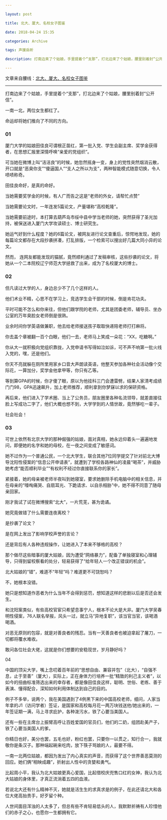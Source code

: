 ```yaml
---

layout: post

title: 北大、厦大、名校女子图鉴

date: 2018-04-24 15:35

categories: Archive

tags: 声援岳昕

description: 打南边来了个姑娘，手里提着个“支那”，打北边来了个姑娘，腰里别着封“公开信”。

---
```


文章来自腰线：[北大、厦大、名校女子图鉴](https://mp.weixin.qq.com/s/HGLtXThz4B57H5-M-gW-UQ)

---

打南边来了个姑娘，手里提着个“支那”，打北边来了个姑娘，腰里别着封“公开信”。

一南一北，两位女生都红了。

命运却将她们推向了不同的方向。

### 01

厦门大学的姑娘田佳良可谓根正苗红，第一批入党、学生会副主席、奖学金获得者，在思想汇报里深情呼唤“亲爱的党组织”。

可当她在微博上叫“洁洁良”的时候，她忽然摇身一变，身上的党性突然烟消云散，开口就是“恶臭你支”“傻逼国人”“支人之所以为支”，两种智能模式随意切换，令人啧啧称奇。

田佳良命好，是真的命好。

当她需要奖学金的时候，有人广而告之这是“老师的外女，请帮忙点赞”

当她需要论文时，一年连发5篇论文，产量堪称“高校乾隆”。

当她需要前途时，本打算去葫芦岛市绥中县中学当老师的她，突然获得了圣光加持，被保送进入厦门大学攻读硕士、博士研究生。

她运气好到什么程度？她的6篇论文，被网友进行论文查重后，惊愕地发现，她的每篇论文都存在大段抄袭拼凑，打乱排版，一个检索可以搜出好几篇大同小异的论文。

然而， 连网友都能发现的猫腻，竟然顺利通过了发稿审核，这些抄袭的论文，将她从一个二本院校辽宁师范大学拯救了出来，成为了名校厦大的博士。

### 02

但凡读过大学的人，身边总少不了几个这样的人。

他们术业不精，心思不在学习上，竞选学生会干部的时候，倒是肯花功夫。

平时可能不怎么和你来往，但他们跟学院的老师，尤其是团委老师，辅导员、坐办公室的万年臭脸女老师倒是很熟。

业余时间你学英语做兼职，他去给老师接送孩子取取快递陪老师打打麻将。

你去盖个章被翻一百个白眼，他们一去，老师马上笑成一朵花：“XX，吃糖啊。”

你从大一就积极向党组织靠拢，入党申请书写得如泣如诉，可不声不响第一批火线入党的，嘿，还是他们。

你天不亮就躲在厕所里用家乡口音大声朗读英语，他整天参加各种社会活动像个交际花，一算加分，奖学金他拿甲等，你只有乙等。

等到算GPA的时候，你才傻了眼，原以为他挂科三门会遭雷劈，结果人家清考成绩门门98，GPA迅速飙升，加上老师推荐，顺利拿到你梦寐以求的保研资格。

再后来，他们进入了学术圈、当上了公务员，朋友圈里各种名流领导，就差直接往脸上写成功二字了，他们大概也想不到，大学学到的人情世故，竟然够吃一辈子。

社会社会！

### 03

可世上依然有北京大学的那种倔强的姑娘，面对真相，她永远仰着头一遍遍地发问，即便她的名字和她的母校，在一夜之间变成了敏感词。

她不过作为一个普通公民，一个北大学生，联合其他7位同学提交了针对前北大博导沈阳性侵案的“信息公开申请表”，就遭到了学校各路神仙的凌晨“喝茶”，并威胁她考虑“能否顺利毕业”“有权利不经过你直接联系你的家长”。

紧接着，她的母亲被老师半夜叫到她寝室，要求她删除手机电脑中的相关信息，并在母亲的“嚎啕痛哭、自扇耳光、下跪请求、以自杀相胁”中，她不得不同意了随母亲回家。

刚才我试了试在微博搜索“北大”，一片荒芜，甚为诡谲。

她究竟做错了什么需要连夜离校？

是抄袭了论文？

是在网上发出了影响学校声誉的言论？

还是背后有人各种违规操作，让她进入了本来不够格的高校？

那个做尽这些暗事的厦大姑娘，因为遭受“网络暴力”，配备了单独寝室和心理辅导，只得到留校察看的处分，轻易获得了“给年轻人一个改正错误的机会”。

北大姑娘的“错”，难道不“年轻”吗？难道更不可饶恕吗？

不，她根本没错。

她只是想知道作恶者为什么当年不会得到惩罚，想知道这样的悲剧以后是否还会发生。

和沈阳案类似，有些高校官宦只希望息事宁人，根本不论大是大非。厦门大学吴春明性侵案，76人联名举报，风头一过，就立马“异地复职”，该当官当官，该喝酒喝酒。

对恶无原则的包容，就是对善良者的残忍。当有一天善良者也被迫拿起了屠刀，一切都将覆水难收。

敢问各位社会大佬，这就是你们想要的安稳现世，岁月静好吗？

04

中国的顶尖大学，嘴上念叨着百年前的“思想自由、兼容并包”（北大），“自强不息，止于至善”（厦大），实际上，正在身体力行培养一批“精致的利己主义者”，以如今的扭曲标准筛选出来的幸存者，都是像田佳良这样，聪明、世俗、老练、善于表演、懂得配合，深知如何利用体制达到自己的目的。

例子不多举，说两个，我在美国遇到了4例黑下来的中国高校老师，细问，人家当年拿的J1（访问学者）签证，是国家和高校每月花一两万块钱送他/她出来的，一年签证期一满，马上寻求庇护，各种泼污水，铁了心要当美国人。

还有一些在主席台上振臂高呼让百姓爱国的官员们，他们的二奶，组团赴美产子，铁了心要当美国人的爹。

你精日也好，美分也罢，五毛也好，粉红也罢，只要你一以贯之，知行合一，我就敬你是条汉子。那种端起碗来吃肉，放下筷子骂娘的人，最要不得。

一南一北两位姑娘，都因为发出了内心真实的声音，而获得了这个世界善恶莫测的回应。她们俩“相映成趣”，折射出人性中的贪婪和勇气。

比起周小平，我认为北大姑娘更真心爱国，比起借校庆兜售口红的女神，我认为北大姑娘的身体里，才真正流淌着五四的血液。

若说北大还有什么精神不灭，她就是活生生的求真求是的例子，在此还请北大和各位大佬高抬贵手，好歹留个种。

人世间面目浑浊的人太多了，但总有些不肯轻易低头的人，我默默祈祷有人珍惜他们的赤子之心，也愿你一生都拥有它。
